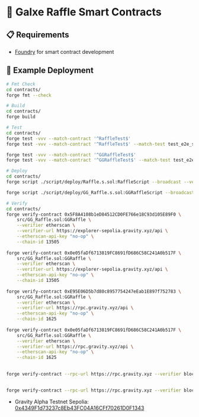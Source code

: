 # 🎲 Galxe Raffle Smart Contracts

## 📋 Requirements

- [Foundry](https://book.getfoundry.sh/getting-started/installation) for smart contract development

## 📄 Example Deployment

```sh
# Fmt Check
cd contracts/
forge fmt --check

# Build
cd contracts/
forge build

# Test
cd contracts/
forge test -vvv --match-contract '^RaffleTest$'
forge test -vvv --match-contract '^RaffleTest$' --match-test test_e2e_success

forge test -vvv --match-contract '^GGRaffleTest$'
forge test -vvv --match-contract '^GGRaffleTest$' --match-test test_e2e_success

# Deploy 
cd contracts/
forge script ./script/deploy/Raffle.s.sol:RaffleScript --broadcast --verify -vvvv

forge script ./script/deploy/GG_Raffle.s.sol:GGRaffleScript --broadcast --verify -vvvv

# Verify
cd contracts/
forge verify-contract 0x5F8A4108b1eD84512CD0FE766e18C93d105E89F0 \
    src/GG_Raffle.sol:GGRaffle \
    --verifier etherscan \
    --verifier-url https://explorer-sepolia.gravity.xyz/api \
    --etherscan-api-key "no-op" \
    --chain-id 13505
    
forge verify-contract 0x0e05faDf6713819FC8691fD686C58C241A0b517F \
    src/GG_Raffle.sol:GGRaffle \
    --verifier etherscan \
    --verifier-url https://explorer-sepolia.gravity.xyz/api \
    --etherscan-api-key "no-op" \
    --chain-id 13505
    
forge verify-contract 0xE95E06D5b7d80c8957754247eEab1E897f752783 \
    src/GG_Raffle.sol:GGRaffle \
    --verifier etherscan \
    --verifier-url https://rpc.gravity.xyz/api \
    --etherscan-api-key "no-op" \
    --chain-id 1625
    
forge verify-contract 0x0e05faDf6713819FC8691fD686C58C241A0b517F \
    src/GG_Raffle.sol:GGRaffle \
    --verifier etherscan \
    --verifier-url https://rpc.gravity.xyz/api \
    --etherscan-api-key "no-op" \
    --chain-id 1625
    
    
forge verify-contract --rpc-url https://rpc.gravity.xyz --verifier blockscout --verifier-url 'https://explorer-gravity-mainnet-0.t.conduit.xyz/api/' 0x7862c57E369c4035992aCdC5B5BcCEC0cfa3CDf4 src/GG_Raffle.sol:GGRaffle
    

forge verify-contract --rpc-url https://rpc.gravity.xyz --verifier blockscout --verifier-url 'https://explorer-gravity-mainnet-0.t.conduit.xyz/api/' 0x1f83DaDC3e56883E53Ed3370263A52dA7F4C19E1 src/Raffle.sol:Raffle

```

- Gravity Alpha Testnet Sepolia: [0x4349F1d73237c8Eb43FC04A16CFf70261D0F1343](https://explorer-sepolia.gravity.xyz/address/0x4349F1d73237c8Eb43FC04A16CFf70261D0F1343)
